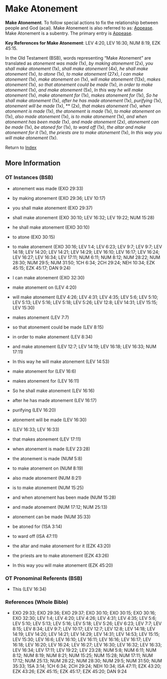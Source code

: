 # Make Atonement
**Make Atonement**. 
To follow special actions to fix the relationship between people and God (acai). 
Make Atonement is also referred to as: 
[Appease](Appease.md). 
Make Atonement is a subentry. The primary entry is 
[Appease](Appease.md). 


**Key References for Make Atonement**: 
LEV 4:20, LEV 16:30, NUM 8:19, EZK 45:15. 


In the Old Testament (BSB), words representing “Make Atonement” are translated as 
*atonement was made* (1x), *by making atonement* (2x), *you shall make atonement* (1x), *shall make atonement* (4x), *he shall make atonement* (1x), *to atone* (1x), *to make atonement* (27x), *I can make atonement* (1x), *make atonement on* (1x), *will make atonement* (13x), *makes atonement* (1x), *so that atonement could be made* (1x), *in order to make atonement* (1x), *and make atonement* (5x), *In this way he will make atonement* (1x), *make atonement for* (1x), *makes atonement for* (1x), *So he shall make atonement* (1x), *after he has made atonement* (1x), *purifying* (1x), *atonement will be made* (1x), ** (2x), *that makes atonement* (1x), *when atonement is made* (1x), *the atonement is made* (1x), *to make atonement on* (1x), *also made atonement* (1x), *is to make atonement* (1x), *and when atonement has been made* (1x), *and made atonement* (2x), *atonement can be made* (1x), *be atoned for* (1x), *to ward off* (1x), *the altar and make atonement for it* (1x), *the priests are to make atonement* (1x), *In this way you will make atonement* (1x). 




Return to [Index](00-Index.md)

## More Information

### OT Instances (BSB)

* atonement was made (EXO 29:33)

* by making atonement (EXO 29:36; LEV 10:17)

* you shall make atonement (EXO 29:37)

* shall make atonement (EXO 30:10; LEV 16:32; LEV 19:22; NUM 15:28)

* he shall make atonement (EXO 30:10)

* to atone (EXO 30:15)

* to make atonement (EXO 30:16; LEV 1:4; LEV 6:23; LEV 9:7; LEV 9:7; LEV 14:18; LEV 14:20; LEV 14:21; LEV 14:29; LEV 16:10; LEV 16:17; LEV 16:24; LEV 16:27; LEV 16:34; LEV 17:11; NUM 6:11; NUM 8:12; NUM 28:22; NUM 28:30; NUM 29:5; NUM 31:50; 1CH 6:34; 2CH 29:24; NEH 10:34; EZK 45:15; EZK 45:17; DAN 9:24)

* I can make atonement (EXO 32:30)

* make atonement on (LEV 4:20)

* will make atonement (LEV 4:26; LEV 4:31; LEV 4:35; LEV 5:6; LEV 5:10; LEV 5:13; LEV 5:16; LEV 5:18; LEV 5:26; LEV 12:8; LEV 14:31; LEV 15:15; LEV 15:30)

* makes atonement (LEV 7:7)

* so that atonement could be made (LEV 8:15)

* in order to make atonement (LEV 8:34)

* and make atonement (LEV 12:7; LEV 14:19; LEV 16:18; LEV 16:33; NUM 17:11)

* In this way he will make atonement (LEV 14:53)

* make atonement for (LEV 16:6)

* makes atonement for (LEV 16:11)

* So he shall make atonement (LEV 16:16)

* after he has made atonement (LEV 16:17)

* purifying (LEV 16:20)

* atonement will be made (LEV 16:30)

*  (LEV 16:33; LEV 16:33)

* that makes atonement (LEV 17:11)

* when atonement is made (LEV 23:28)

* the atonement is made (NUM 5:8)

* to make atonement on (NUM 8:19)

* also made atonement (NUM 8:21)

* is to make atonement (NUM 15:25)

* and when atonement has been made (NUM 15:28)

* and made atonement (NUM 17:12; NUM 25:13)

* atonement can be made (NUM 35:33)

* be atoned for (1SA 3:14)

* to ward off (ISA 47:11)

* the altar and make atonement for it (EZK 43:20)

* the priests are to make atonement (EZK 43:26)

* In this way you will make atonement (EZK 45:20)



### OT Pronominal Referents (BSB)

* This (LEV 16:34)



### References (Whole Bible)

* EXO 29:33; EXO 29:36; EXO 29:37; EXO 30:10; EXO 30:15; EXO 30:16; EXO 32:30; LEV 1:4; LEV 4:20; LEV 4:26; LEV 4:31; LEV 4:35; LEV 5:6; LEV 5:10; LEV 5:13; LEV 5:16; LEV 5:18; LEV 5:26; LEV 6:23; LEV 7:7; LEV 8:15; LEV 8:34; LEV 9:7; LEV 10:17; LEV 12:7; LEV 12:8; LEV 14:18; LEV 14:19; LEV 14:20; LEV 14:21; LEV 14:29; LEV 14:31; LEV 14:53; LEV 15:15; LEV 15:30; LEV 16:6; LEV 16:10; LEV 16:11; LEV 16:16; LEV 16:17; LEV 16:18; LEV 16:20; LEV 16:24; LEV 16:27; LEV 16:30; LEV 16:32; LEV 16:33; LEV 16:34; LEV 17:11; LEV 19:22; LEV 23:28; NUM 5:8; NUM 6:11; NUM 8:12; NUM 8:19; NUM 8:21; NUM 15:25; NUM 15:28; NUM 17:11; NUM 17:12; NUM 25:13; NUM 28:22; NUM 28:30; NUM 29:5; NUM 31:50; NUM 35:33; 1SA 3:14; 1CH 6:34; 2CH 29:24; NEH 10:34; ISA 47:11; EZK 43:20; EZK 43:26; EZK 45:15; EZK 45:17; EZK 45:20; DAN 9:24



